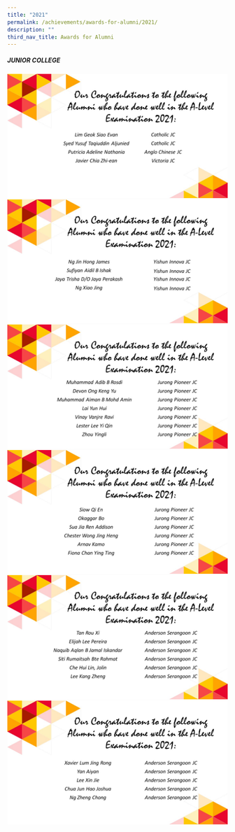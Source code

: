 ```yaml
---
title: "2021"
permalink: /achievements/awards-for-alumni/2021/
description: ""
third_nav_title: Awards for Alumni
---
```

##### **JUNIOR COLLEGE**
![](/images/Slide1n.jpg)
![](/images/Slide2n.jpg)
![](/images/Slide3n.jpg)
![](/images/Slide4n.jpg)
![](/images/Slide5n.jpg)
![](/images/Slide6n.jpg)
